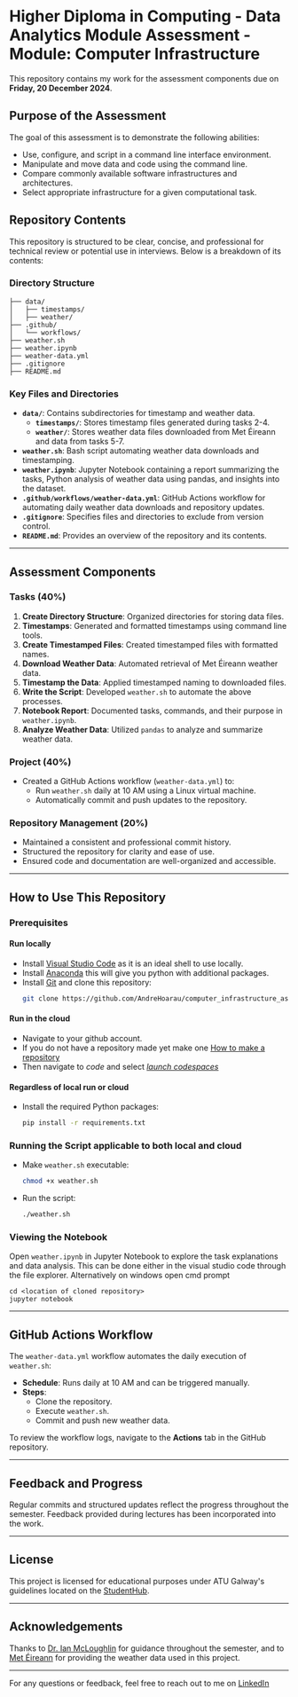 # Higher Diploma in Computing - Data Analytics Module Assessment - Module: Computer Infrastructure

This repository contains my work for the assessment components due on **Friday, 20 December 2024**.

## Purpose of the Assessment

The goal of this assessment is to demonstrate the following abilities:
- Use, configure, and script in a command line interface environment.
- Manipulate and move data and code using the command line.
- Compare commonly available software infrastructures and architectures.
- Select appropriate infrastructure for a given computational task.

## Repository Contents

This repository is structured to be clear, concise, and professional for technical review or potential use in interviews. Below is a breakdown of its contents:

### Directory Structure
```
├── data/
│   ├── timestamps/
│   ├── weather/
├── .github/
│   └── workflows/
├── weather.sh
├── weather.ipynb
├── weather-data.yml
├── .gitignore
├── README.md
```

### Key Files and Directories
- **`data/`**: Contains subdirectories for timestamp and weather data.
  - **`timestamps/`**: Stores timestamp files generated during tasks 2-4.
  - **`weather/`**: Stores weather data files downloaded from Met Éireann and data from tasks 5-7.
- **`weather.sh`**: Bash script automating weather data downloads and timestamping.
- **`weather.ipynb`**: Jupyter Notebook containing a report summarizing the tasks, Python analysis of weather data using pandas, and insights into the dataset.
- **`.github/workflows/weather-data.yml`**: GitHub Actions workflow for automating daily weather data downloads and repository updates.
- **`.gitignore`**: Specifies files and directories to exclude from version control.
- **`README.md`**: Provides an overview of the repository and its contents.

---

## Assessment Components

### Tasks (40%)
1. **Create Directory Structure**: Organized directories for storing data files.
2. **Timestamps**: Generated and formatted timestamps using command line tools.
3. **Create Timestamped Files**: Created timestamped files with formatted names.
4. **Download Weather Data**: Automated retrieval of Met Éireann weather data.
5. **Timestamp the Data**: Applied timestamped naming to downloaded files.
6. **Write the Script**: Developed `weather.sh` to automate the above processes.
7. **Notebook Report**: Documented tasks, commands, and their purpose in `weather.ipynb`.
8. **Analyze Weather Data**: Utilized `pandas` to analyze and summarize weather data.

### Project (40%)
- Created a GitHub Actions workflow (`weather-data.yml`) to:
  - Run `weather.sh` daily at 10 AM using a Linux virtual machine.
  - Automatically commit and push updates to the repository.

### Repository Management (20%)
- Maintained a consistent and professional commit history.
- Structured the repository for clarity and ease of use.
- Ensured code and documentation are well-organized and accessible.

---

## How to Use This Repository

### Prerequisites
#### Run locally
- Install [Visual Studio Code](https://code.visualstudio.com/Download) as it is an ideal shell to use locally.
- Install [Anaconda](https://www.anaconda.com/download/success) this will give you python with additional packages. 
- Install [Git](https://git-scm.com/) and clone this repository:
  ```bash
  git clone https://github.com/AndreHoarau/computer_infrastructure_assessment/tree/main
  ```
#### Run in the cloud
- Navigate to your github account.
- If you do not have a repository made yet make one [How to make a repository](https://docs.github.com/en/repositories/creating-and-managing-repositories/quickstart-for-repositories)
- Then navigate to *code* and select [*launch codespaces*](https://docs.github.com/en/codespaces/developing-in-a-codespace/creating-a-codespace-for-a-repository)

#### Regardless of local run or cloud
- Install the required Python packages:
  ```bash
  pip install -r requirements.txt
  ```

### Running the Script applicable to both local and cloud
- Make `weather.sh` executable:
  ```bash
  chmod +x weather.sh
  ```
- Run the script:
  ```bash
  ./weather.sh
  ```

### Viewing the Notebook
Open `weather.ipynb` in Jupyter Notebook to explore the task explanations and data analysis.
This can be done either in the visual studio code through the file explorer.
Alternatively on windows open cmd prompt
```
cd <location of cloned repository>
jupyter notebook
```


---

## GitHub Actions Workflow

The `weather-data.yml` workflow automates the daily execution of `weather.sh`:
- **Schedule**: Runs daily at 10 AM and can be triggered manually.
- **Steps**: 
  - Clone the repository.
  - Execute `weather.sh`.
  - Commit and push new weather data.

To review the workflow logs, navigate to the **Actions** tab in the GitHub repository.

---

## Feedback and Progress

Regular commits and structured updates reflect the progress throughout the semester. Feedback provided during lectures has been incorporated into the work.

---

## License

This project is licensed for educational purposes under ATU Galway's guidelines located on the [StudentHub](https://studenthub.atu.ie/).

---

## Acknowledgements

Thanks to [Dr. Ian McLoughlin](https://github.com/ianmcloughlin) for guidance throughout the semester, and to [Met Éireann](https://www.met.ie/climate/available-data) for providing the weather data used in this project.

---

For any questions or feedback, feel free to reach out to me on [LinkedIn](https://www.linkedin.com/in/andre-hoarau/)
